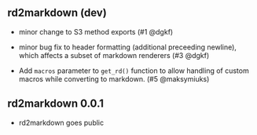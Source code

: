 rd2markdown (dev)
-----------------

* minor change to S3 method exports (#1 @dgkf)

* minor bug fix to header formatting (additional preceeding newline), which
  affects a subset of markdown renderers (#3 @dgkf)

* Add `macros` parameter to `get_rd()` function to allow handling of 
  custom macros while converting to markdown. (#5 @maksymiuks)

rd2markdown 0.0.1
-----------------

* rd2markdown goes public
